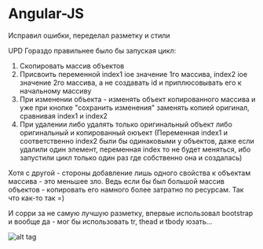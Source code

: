 # Angular-JS
Исправил ошибки, переделал разметку и стили

UPD 
Гораздо правильнее было бы запуская цикл:
1) Скопировать массив объектов
2) Присвоить переменной index1 iое значение 1го массива, index2 iое значение 2го массива, а не создавать id и приплюсовывать его к начальному массиву
3) При изменении объекта - изменять объект копированного массива и уже при кнопке "сохранить изменения" заменять копией оригинал, сравнивая index1 и index2
4) При удалении либо удалять только оригинальный объект либо оригинальный и копированный оюъект (Переменная index1 и соответственно index2 были бы одинаковыми у объектов, даже если удалили один элемент, переменная index то не будет меняться, ибо запустили цикл только один раз где собственно она и создалась) 


Хотя с другой - стороны добавление лишь одного свойства к объектам массива - это меньшее зло. Ведь если бы был большой массив объектов - копировать его намного более затратно по ресурсам. Так что как-то так =)  

И сорри за не самую лучшую разметку, впервые использовал bootstrap и вообще да - мог бы использовать tr, thead и tbody юзать... 


![alt tag](http://cs8.pikabu.ru/post_img/2016/03/09/9/145753726612217080.png)
